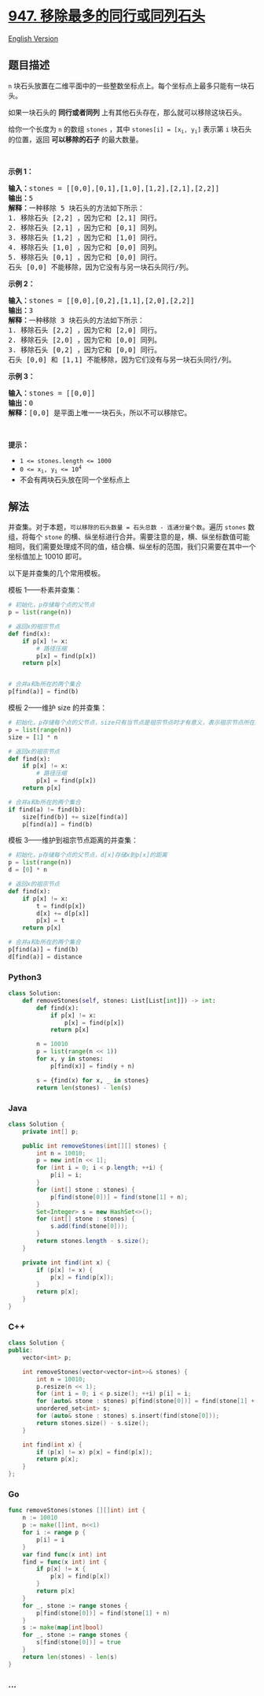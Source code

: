 # [947. 移除最多的同行或同列石头](https://leetcode.cn/problems/most-stones-removed-with-same-row-or-column)

[English Version](/solution/0900-0999/0947.Most%20Stones%20Removed%20with%20Same%20Row%20or%20Column/README_EN.md)

## 题目描述

<!-- 这里写题目描述 -->

<p><code>n</code> 块石头放置在二维平面中的一些整数坐标点上。每个坐标点上最多只能有一块石头。</p>

<p>如果一块石头的 <strong>同行或者同列</strong> 上有其他石头存在，那么就可以移除这块石头。</p>

<p>给你一个长度为 <code>n</code> 的数组 <code>stones</code> ，其中 <code>stones[i] = [x<sub>i</sub>, y<sub>i</sub>]</code> 表示第 <code>i</code> 块石头的位置，返回 <strong>可以移除的石子</strong> 的最大数量。</p>

<p> </p>

<p><strong>示例 1：</strong></p>

<pre>
<strong>输入：</strong>stones = [[0,0],[0,1],[1,0],[1,2],[2,1],[2,2]]
<strong>输出：</strong>5
<strong>解释：</strong>一种移除 5 块石头的方法如下所示：
1. 移除石头 [2,2] ，因为它和 [2,1] 同行。
2. 移除石头 [2,1] ，因为它和 [0,1] 同列。
3. 移除石头 [1,2] ，因为它和 [1,0] 同行。
4. 移除石头 [1,0] ，因为它和 [0,0] 同列。
5. 移除石头 [0,1] ，因为它和 [0,0] 同行。
石头 [0,0] 不能移除，因为它没有与另一块石头同行/列。</pre>

<p><strong>示例 2：</strong></p>

<pre>
<strong>输入：</strong>stones = [[0,0],[0,2],[1,1],[2,0],[2,2]]
<strong>输出：</strong>3
<strong>解释：</strong>一种移除 3 块石头的方法如下所示：
1. 移除石头 [2,2] ，因为它和 [2,0] 同行。
2. 移除石头 [2,0] ，因为它和 [0,0] 同列。
3. 移除石头 [0,2] ，因为它和 [0,0] 同行。
石头 [0,0] 和 [1,1] 不能移除，因为它们没有与另一块石头同行/列。</pre>

<p><strong>示例 3：</strong></p>

<pre>
<strong>输入：</strong>stones = [[0,0]]
<strong>输出：</strong>0
<strong>解释：</strong>[0,0] 是平面上唯一一块石头，所以不可以移除它。</pre>

<p> </p>

<p><strong>提示：</strong></p>

<ul>
	<li><code>1 <= stones.length <= 1000</code></li>
	<li><code>0 <= x<sub>i</sub>, y<sub>i</sub> <= 10<sup>4</sup></code></li>
	<li>不会有两块石头放在同一个坐标点上</li>
</ul>

## 解法

<!-- 这里可写通用的实现逻辑 -->

并查集。对于本题，`可以移除的石头数量 = 石头总数 - 连通分量个数`。遍历 `stones` 数组，将每个 `stone` 的横、纵坐标进行合并。需要注意的是，横、纵坐标数值可能相同，我们需要处理成不同的值，结合横、纵坐标的范围，我们只需要在其中一个坐标值加上 10010 即可。

以下是并查集的几个常用模板。

模板 1——朴素并查集：

```python
# 初始化，p存储每个点的父节点
p = list(range(n))

# 返回x的祖宗节点
def find(x):
    if p[x] != x:
        # 路径压缩
        p[x] = find(p[x])
    return p[x]


# 合并a和b所在的两个集合
p[find(a)] = find(b)
```

模板 2——维护 size 的并查集：

```python
# 初始化，p存储每个点的父节点，size只有当节点是祖宗节点时才有意义，表示祖宗节点所在集合中，点的数量
p = list(range(n))
size = [1] * n

# 返回x的祖宗节点
def find(x):
    if p[x] != x:
        # 路径压缩
        p[x] = find(p[x])
    return p[x]

# 合并a和b所在的两个集合
if find(a) != find(b):
    size[find(b)] += size[find(a)]
    p[find(a)] = find(b)
```

模板 3——维护到祖宗节点距离的并查集：

```python
# 初始化，p存储每个点的父节点，d[x]存储x到p[x]的距离
p = list(range(n))
d = [0] * n

# 返回x的祖宗节点
def find(x):
    if p[x] != x:
        t = find(p[x])
        d[x] += d[p[x]]
        p[x] = t
    return p[x]

# 合并a和b所在的两个集合
p[find(a)] = find(b)
d[find(a)] = distance
```

<!-- tabs:start -->

### **Python3**

<!-- 这里可写当前语言的特殊实现逻辑 -->

```python
class Solution:
    def removeStones(self, stones: List[List[int]]) -> int:
        def find(x):
            if p[x] != x:
                p[x] = find(p[x])
            return p[x]

        n = 10010
        p = list(range(n << 1))
        for x, y in stones:
            p[find(x)] = find(y + n)

        s = {find(x) for x, _ in stones}
        return len(stones) - len(s)
```

### **Java**

<!-- 这里可写当前语言的特殊实现逻辑 -->

```java
class Solution {
    private int[] p;

    public int removeStones(int[][] stones) {
        int n = 10010;
        p = new int[n << 1];
        for (int i = 0; i < p.length; ++i) {
            p[i] = i;
        }
        for (int[] stone : stones) {
            p[find(stone[0])] = find(stone[1] + n);
        }
        Set<Integer> s = new HashSet<>();
        for (int[] stone : stones) {
            s.add(find(stone[0]));
        }
        return stones.length - s.size();
    }

    private int find(int x) {
        if (p[x] != x) {
            p[x] = find(p[x]);
        }
        return p[x];
    }
}
```

### **C++**

```cpp
class Solution {
public:
    vector<int> p;

    int removeStones(vector<vector<int>>& stones) {
        int n = 10010;
        p.resize(n << 1);
        for (int i = 0; i < p.size(); ++i) p[i] = i;
        for (auto& stone : stones) p[find(stone[0])] = find(stone[1] + n);
        unordered_set<int> s;
        for (auto& stone : stones) s.insert(find(stone[0]));
        return stones.size() - s.size();
    }

    int find(int x) {
        if (p[x] != x) p[x] = find(p[x]);
        return p[x];
    }
};
```

### **Go**

```go
func removeStones(stones [][]int) int {
	n := 10010
	p := make([]int, n<<1)
	for i := range p {
		p[i] = i
	}
	var find func(x int) int
	find = func(x int) int {
		if p[x] != x {
			p[x] = find(p[x])
		}
		return p[x]
	}
	for _, stone := range stones {
		p[find(stone[0])] = find(stone[1] + n)
	}
	s := make(map[int]bool)
	for _, stone := range stones {
		s[find(stone[0])] = true
	}
	return len(stones) - len(s)
}
```

### **...**

```

```

<!-- tabs:end -->
